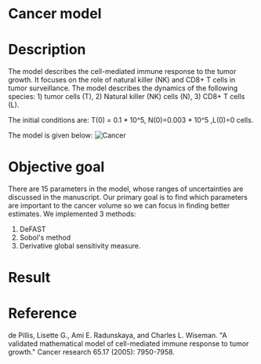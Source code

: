 # Cancer model


# Description
The model describes the cell-mediated immune response to the tumor growth. It focuses on the role of natural killer (NK) and CD8+ T cells in tumor surveillance. 
The model describes the dynamics of the following species: 1) tumor cells (T), 2) Natural killer (NK) cells (N), 3) CD8+ T cells (L). 

The initial conditions are: T(0) = 0.1 * 10^5, N(0)=0.003 * 10^5 ,L(0)=0 cells. 

The model is given below: 
![Cancer](https://user-images.githubusercontent.com/20584697/122597919-eede2980-d020-11eb-96e2-e8d2b1a721ae.png)

# Objective goal
There are 15 parameters in the model, whose ranges of uncertainties are discussed in the manuscript. Our primary goal is to find which parameters are important to the cancer volume so we can focus in finding better estimates. We implemented 3 methods: 
1. DeFAST
2. Sobol's method
3. Derivative global sensitivity measure. 
 
# Result

# Reference 
de Pillis, Lisette G., Ami E. Radunskaya, and Charles L. Wiseman. "A validated mathematical model of cell-mediated immune response to tumor growth." Cancer research 65.17 (2005): 7950-7958.
